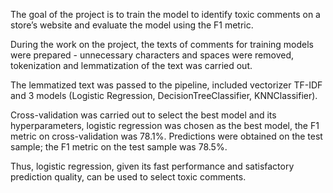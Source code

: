  The goal of the project is to train the model to identify toxic comments on a store’s website and evaluate the model using the F1 metric.
 
 During the work on the project, the texts of comments for training models were prepared - unnecessary characters and spaces were removed, tokenization and lemmatization of the text was carried out.


The lemmatized text was passed to the pipeline, included vectorizer TF-IDF and 3 models (Logistic Regression, DecisionTreeClassifier, KNNClassifier).

Cross-validation was carried out to select the best model and its hyperparameters, logistic regression was chosen as the best model, the F1 metric on cross-validation was 78.1%. Predictions were obtained on the test sample; the F1 metric on the test sample was 78.5%.

Thus, logistic regression, given its fast performance and satisfactory prediction quality, can be used to select toxic comments.
